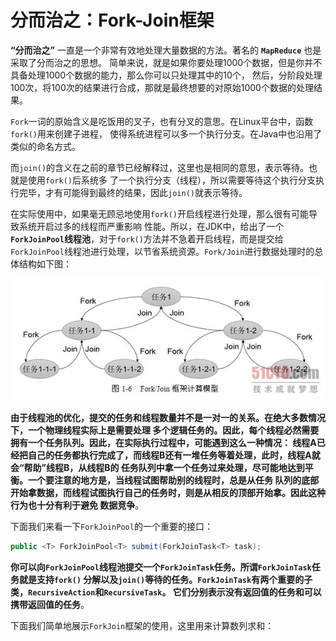 分而治之：Fork-Join框架
=====================================================================
**“分而治之”** 一直是一个非常有效地处理大量数据的方法。著名的 **`MapReduce`** 也是采取了分而治之的思想。
简单来说，就是如果你要处理1000个数据，但是你并不具备处理1000个数据的能力，那么你可以只处理其中的10个，
然后，分阶段处理100次，将100次的结果进行合成，那就是最终想要的对原始1000个数据的处理结果。

`Fork`一词的原始含义是吃饭用的叉子，也有分叉的意思。在Linux平台中，函数`fork()`用来创建子进程，
使得系统进程可以多一个执行分支。在Java中也沿用了类似的命名方式。

而`join()`的含义在之前的章节已经解释过，这里也是相同的意思，表示等待。也就是使用`fork()`后系统多
了一个执行分支（线程），所以需要等待这个执行分支执行完毕，才有可能得到最终的结果，因此`join()`就表示等待。

在实际使用中，如果毫无顾忌地使用`fork()`开启线程进行处理，那么很有可能导致系统开启过多的线程而严重影响
性能。所以，在JDK中，给出了一个 **`ForkJoinPool`线程池**，对于`fork()`方法并不急着开启线程，而是提交给
`ForkJoinPool`线程池进行处理，以节省系统资源。`Fork/Join`进行数据处理时的总体结构如下图：

![fork/join](imgs/fork-join.jpg)

**由于线程池的优化，提交的任务和线程数量并不是一对一的关系。在绝大多数情况下，一个物理线程实际上是需要处理
多个逻辑任务的。因此，每个线程必然需要拥有一个任务队列。因此，在实际执行过程中，可能遇到这么一种情况：
线程A已经把自己的任务都执行完成了，而线程B还有一堆任务等着处理，此时，线程A就会“帮助”线程B，从线程B的
任务队列中拿一个任务过来处理，尽可能地达到平衡。一个要注意的地方是，当线程试图帮助别的线程时，总是从任务
队列的底部开始拿数据，而线程试图执行自己的任务时，则是从相反的顶部开始拿。因此这种行为也十分有利于避免
数据竞争**。

下面我们来看一下`ForkJoinPool`的一个重要的接口：
```java
public <T> ForkJoinPool<T> submit(ForkJoinTask<T> task);
```
**你可以向`ForkJoinPool`线程池提交一个`ForkJoinTask`任务。所谓`ForkJoinTask`任务就是支持`fork()`
分解以及`join()`等待的任务。`ForkJoinTask`有两个重要的子类，`RecursiveAction`和`RecursiveTask`。
它们分别表示没有返回值的任务和可以携带返回值的任务**。

下面我们简单地展示`ForkJoin`框架的使用，这里用来计算数列求和：
```java 

```
